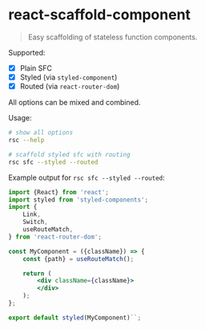# react-scaffold-component
> Easy scaffolding of stateless function components.

Supported:

- [x] Plain SFC
- [x] Styled (via `styled-component`)
- [x] Routed (via `react-router-dom`)

All options can be mixed and combined.

Usage:

```bash
# show all options
rsc --help

# scaffold styled sfc with routing
rsc sfc --styled --routed
```

Example output for `rsc sfc --styled --routed`:
```jsx
import {React} from 'react';
import styled from 'styled-components';
import {
    Link,
    Switch,
    useRouteMatch,
} from 'react-router-dom';

const MyComponent = ({className}) => {
    const {path} = useRouteMatch();

    return (
        <div className={className}>
        </div>
    );
};

export default styled(MyComponent)``;
```
